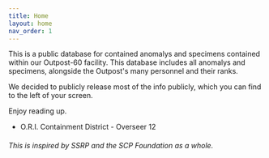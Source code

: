 ```yaml
---
title: Home
layout: home
nav_order: 1
---
```


This is a public database for contained anomalys and specimens contained within our Outpost-60 facility.
This database includes all anomalys and specimens, alongside the Outpost's many personnel and their ranks.

We decided to publicly release most of the info publicly, which you can find to the left of your screen.

Enjoy reading up.

- O.R.I. Containment District - Overseer 12



###### This is inspired by SSRP and the SCP Foundation as a whole.
